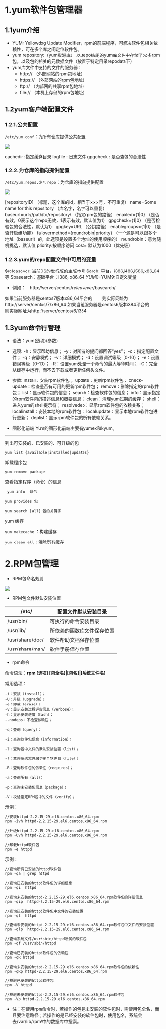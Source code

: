 # 1.yum软件包管理器

## 1.1yum介绍

- YUM: Yellowdog Update Modifier，rpm的前端程序，可解决软件包相关依赖性，可在多个库之间定位软件包。
- yum repository:（yum资源库） 以.repo结尾的yum库文件中存储了众多rpm包，以及包的相关的元数据文件（放置于特定目录repodata下）
- yum库文件中支持的文件的服务器：
  - http:// （外部网站的rpm包地址）
  - https:// （外部网站的rpm包地址）
  - ftp:// （内部网的共享rpm包地址）
  - file:// （本机上存储的rpm包地址）

## 1.2yum客户端配置文件

### 1.2.1.公共配置

`/etc/yum.conf`：为所有仓库提供公共配置

![](img/yum1.jpg)

cachedir :指定缓存目录
logfile : 日志文件
gpgcheck : 是否查包的合法性

### 1.2.2.为仓库的指向提供配置

`/etc/yum.repos.d/*.repo`：为仓库的指向提供配置

![](img/yum2.jpg)

[repositoryID] （标题，这个库的id，相当于×××号，不可重复）
name=Some name for this repository （库名字，名字可以重复）
baseurl=url://path/to/repository/ （指定rpm包的路径）
enabled={1|0} （是否有效，0表示这个repo无效，1表示有效，默认值为1）
gpgcheck={1|0} （是否检验包的合法性，默认为1）
gpgkey=URL （公钥路径）
enablegroups={1|0} （是否开启组功能）
failovermethod={roundrobin|priority} （一个源是可以跟多个地址（baseurl）的，此选项是设置多个地址的使用顺序的）
roundrobin：意为随机挑选，默认值 
priority:按顺序访问 
cost= 默认为1000（优先级）

### 1.2.3.yum的repo配置文件中可用的变量

$releasever: 当前OS的发行版的主版本号 
$arch: 平台，i386,i486,i586,x86_64等 
$basearch：基础平台；i386, x86_64 
$YUM0-$YUM9:自定义变量

- 例如： http://server/centos/$releasever/$basearch/

如果当前服务器是centos7版本x86_64平台的
  则实际网址为http://server/centos/7/x86_64
如果当前服务器是centos6版本i384平台的
  则实际网址为http://server/centos/6/i384

## 1.3yum命令行管理

- 语法：yum(选项)(参数)

- 选项:
  		-h：显示帮助信息；
  		-y：对所有的提问都回答“yes”；
  		-c：指定配置文件；
  		-q：安静模式；
  		-v：详细模式；
  		-d：设置调试等级（0-10）；
  		-e：设置错误等级（0-10）；
  		-R：设置yum处理一个命令的最大等待时间；
  		-C：完全从缓存中运行，而不去下载或者更新任何头文件。
- 参数:
  		install：安装rpm软件包；
  		update：更新rpm软件包；
  		check-update：检查是否有可用的更新rpm软件包；
  		remove：删除指定的rpm软件包；
  		list：显示软件包的信息；
  		search：检查软件包的信息；
  		info：显示指定的rpm软件包的描述信息和概要信息；
  		clean：清理yum过期的缓存；
  		shell：进入yum的shell提示符；
  		resolvedep：显示rpm软件包的依赖关系；
  		localinstall：安装本地的rpm软件包；
  		localupdate：显示本地rpm软件包进行更新；
  		deplist：显示rpm软件包的所有依赖关系。
- 图形化前端
  		Yum的图形化前端主要有yumex和kyum。



---

列出可安装的、已安装的、可升级的包

`yum list {available|installed|updates}`



卸载程序包

`yum remove package`



查看指定程序（命令）的信息

` yum info  命令`

`yum provides 包`

`yum search [all] 包的关键字`



yum 缓存

`yum makecache` ：构建缓存

`yum clean all`：清除所有缓存



# 2.RPM包管理

- RPM包命名规则

![](img/rpm1.png)

- RPM包文件默认安装位置

| /etc/           | 配置文件默认安装目录       |
| --------------- | -------------------------- |
| /usr/bin/       | 可执行的命令安装目录       |
| /usr/lib/       | 所依赖的函数库文件保存位置 |
| /usr/share/doc/ | 软件帮助文档保存位置       |
| /usr/share/man/ | 软件手册保存位置           |

- rpm命令

命令语法：**rpm [选项] [包全名]|[包名]|[系统文件名]**

常用选项：

```shell
-i：安装（install）；
-U：升级（upgrade）；
-e：卸载（erase）；
-v：显示安装过程详细信息（verbose）；
-h：显示安装进度（hash）；
--nodeps：不检查依赖性；

-q：查询（query）；

-i：查询软件包信息（information）；

-l：查询包中文件的默认安装位置（list）；

-f：查询系统文件属于哪个软件包（file）；

-R：查询软件包的依赖性（requires）；

-a：查询所有（all）；

-p：查询未安装包信息（package）；

-V：校验指定RPM包中的文件（verify）； 
```

示例：

```shell
//安装httpd-2.2.15-29.el6.centos.x86_64.rpm  
rpm -ivh httpd-2.2.15-29.el6.centos.x86_64.rpm

//升级httpd-2.2.15-29.el6.centos.x86_64.rpm  
rpm -Uvh httpd-2.2.15-29.el6.centos.x86_64.rpm  

//卸载httpd软件包  
rpm -e httpd  
```

示例：

```shell
//查询所有已安装的httpd软件包
rpm -qa | grep httpd

//查询已安装的httpd软件包的详细信息
rpm -qi  httpd

//查询未安装的httpd-2.2.15-29.el6.centos.x86_64.rpm软件包的详细信息
rpm -qip  httpd-2.2.15-29.el6.centos.x86_64.rpm 

//查询已安装的httpd软件包中文件的安装位置
rpm -ql  httpd

//查询未安装的httpd-2.2.15-29.el6.centos.x86_64.rpm软件包中文件的安装位置
rpm -qlp  httpd-2.2.15-29.el6.centos.x86_64.rpm

//查询系统文件/usr/sbin/httpd所属的软件包
rpm -qf /usr/sbin/httpd

//查询已安装的httpd软件包的依赖性
rpm -qR httpd

//查询未安装的httpd-2.2.15-29.el6.centos.x86_64.rpm软件包的依赖性
rpm -qRp httpd-2.2.15-29.el6.centos.x86_64.rpm

//校验已安装的httpd软件包
rpm -V httpd

//校验未安装的httpd-2.2.15-29.el6.centos.x86_64.rpm软件包
rpm -Vp httpd-2.2.15-29.el6.centos.x86_64.rpm
```

- 注：在使用rpm命令时，若操作的包是未安装的软件包时，需使用包全名，而且要注意路径；若操作的是已经安装的软件包时，使用包名，系统会去/var/lib/rpm/中的数据库中搜索。